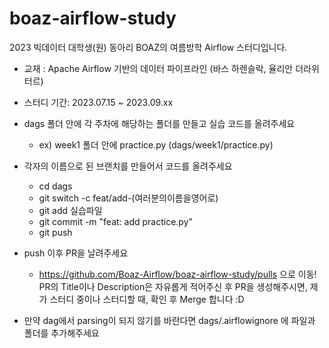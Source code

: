 # boaz-airflow-study

2023 빅데이터 대학생(원) 동아리 BOAZ의 여름방학 Airflow 스터디입니다.

- 교재 : Apache Airflow 기반의 데이터 파이프라인 (바스 하렌슬락, 율리안 더라위터르)

- 스터디 기간: 2023.07.15 ~ 2023.09.xx
- dags 폴더 안에 각 주차에 해당하는 폴더를 만들고 실습 코드를 올려주세요
    - ex) week1 폴더 안에 practice.py (dags/week1/practice.py)

- 각자의 이름으로 된 브랜치를 만들어서 코드를 올려주세요
    - cd dags
    - git switch -c feat/add-(여러분의이름을영어로)
    - git add 실습파일
    - git commit -m "feat: add practice.py"
    - git push  

- push 이후 PR을 날려주세요
    - https://github.com/Boaz-Airflow/boaz-airflow-study/pulls 으로 이동! <br>
    PR의 Title이나 Description은 자유롭게 적어주신 후 PR을 생성해주시면, 제가 스터디 중이나 스터디할 때, 확인 후 Merge 합니다 :D

- 만약 dag에서 parsing이 되지 않기를 바란다면 dags/.airflowignore 에 파일과 폴더를 추가해주세요
